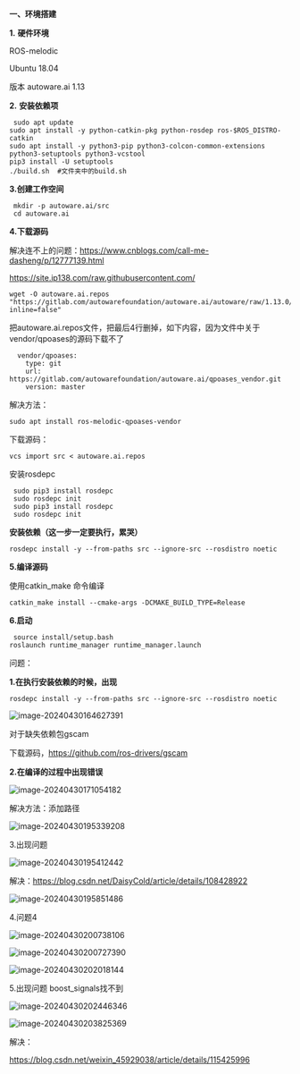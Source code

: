 **一、环境搭建**

**1.** **硬件环境**

ROS-melodic

Ubuntu 18.04



版本 autoware.ai 1.13

**2.** **安装依赖项**

```
 sudo apt update
sudo apt install -y python-catkin-pkg python-rosdep ros-$ROS_DISTRO-catkin
sudo apt install -y python3-pip python3-colcon-common-extensions python3-setuptools python3-vcstool
pip3 install -U setuptools
./build.sh  #文件夹中的build.sh
```

**3.创建工作空间**

```
 mkdir -p autoware.ai/src
 cd autoware.ai
```

**4.下载源码**

解决连不上的问题：https://www.cnblogs.com/call-me-dasheng/p/12777139.html

https://site.ip138.com/raw.githubusercontent.com/

```
wget -O autoware.ai.repos "https://gitlab.com/autowarefoundation/autoware.ai/autoware/raw/1.13.0/autoware.ai.repos?inline=false"
```

把autoware.ai.repos文件，把最后4行删掉，如下内容，因为文件中关于  vendor/qpoases的源码下载不了

```
  vendor/qpoases:
    type: git
    url: https://gitlab.com/autowarefoundation/autoware.ai/qpoases_vendor.git
    version: master
```

解决方法：

```
sudo apt install ros-melodic-qpoases-vendor
```

下载源码：

```
vcs import src < autoware.ai.repos
```

安装rosdepc

```
 sudo pip3 install rosdepc
 sudo rosdepc init
 sudo pip3 install rosdepc
 sudo rosdepc init
```

**安装依赖（这一步一定要执行，累哭）**

```
rosdepc install -y --from-paths src --ignore-src --rosdistro noetic
```

**5.编译源码**

使用catkin_make 命令编译

```
catkin_make install --cmake-args -DCMAKE_BUILD_TYPE=Release
```

**6.启动**

```
 source install/setup.bash
roslaunch runtime_manager runtime_manager.launch
```



问题：

**1.在执行安装依赖的时候，出现**

```
rosdepc install -y --from-paths src --ignore-src --rosdistro noetic
```

![image-20240430164627391](https://cdn.jsdelivr.net/gh/su-ron/image/imgimage-20240430164627391.png)

对于缺失依赖包gscam

下载源码，https://github.com/ros-drivers/gscam





**2.在编译的过程中出现错误**

![image-20240430171054182](https://cdn.jsdelivr.net/gh/su-ron/image/imgimage-20240430171054182.png)

解决方法：添加路径

![image-20240430195339208](https://cdn.jsdelivr.net/gh/su-ron/image/imgimage-20240430195339208.png)

3.出现问题

![image-20240430195412442](https://cdn.jsdelivr.net/gh/su-ron/image/imgimage-20240430195412442.png)

解决：https://blog.csdn.net/DaisyCold/article/details/108428922

![image-20240430195851486](https://cdn.jsdelivr.net/gh/su-ron/image/imgimage-20240430195851486.png)





4.问题4

![image-20240430200738106](https://cdn.jsdelivr.net/gh/su-ron/image/imgimage-20240430200738106.png)





![image-20240430200727390](https://cdn.jsdelivr.net/gh/su-ron/image/imgimage-20240430200727390.png)

![image-20240430202018144](https://cdn.jsdelivr.net/gh/su-ron/image/imgimage-20240430202018144.png)



5.出现问题 boost_signals找不到

![image-20240430202446346](https://cdn.jsdelivr.net/gh/su-ron/image/imgimage-20240430202446346.png)

![image-20240430203825369](https://cdn.jsdelivr.net/gh/su-ron/image/imgimage-20240430203825369.png)

解决：

https://blog.csdn.net/weixin_45929038/article/details/115425996

